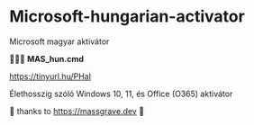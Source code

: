 # Microsoft-hungarian-activator
Microsoft magyar aktivátor

🔑🔑🔑 
<b>MAS_hun.cmd</b>

https://tinyurl.hu/PHaI

Élethosszig szóló Windows 10, 11, és Office (O365) aktivátor

💯 thanks to https://massgrave.dev 💟

